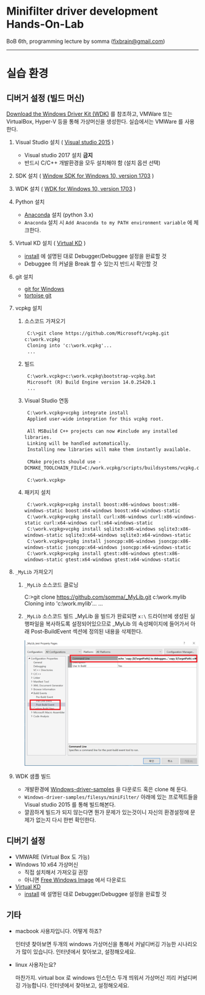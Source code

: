 # Minifilter driver development Hands-On-Lab

BoB 6th, programming lecture by somma (fixbrain@gmail.com)

---

# 실습 환경

## 디버거 설정 (빌드 머신)

[Download the Windows Driver Kit (WDK)](https://developer.microsoft.com/en-us/windows/hardware/windows-driver-kit) 를 참조하고, VMWare 또는 VirtualBox, Hyper-V 등을 통해 가상머신을 생성한다. 실습에서는 VMWare 를 사용한다.  

1. Visual Studio 설치 ( [Visual studio 2015](https://go.microsoft.com/fwlink/p/?LinkId=534599) )

    + Visual studio 2017 설치 **금지**
    + 반드시 C/C++ 개발환경을 모두 설치해야 함 (설치 옵션 선택)

1. SDK 설치 ( [Window SDK for Windows 10, version 1703](https://go.microsoft.com/fwlink/p/?LinkID=845298) )
1. WDK 설치 ( [WDK for Windows 10, version 1703](https://go.microsoft.com/fwlink/p/?LinkId=845980) )
1. Python 설치 

    + [Anaconda](https://www.continuum.io/downloads) 설치 (python 3.x)
    + `Anaconda` 설치 시 `Add Anaconda to my PATH environment variable` 에 체크한다.

1. Virtual KD 설치 ( [Virtual KD](http://virtualkd.sysprogs.org/) )

    + [install](http://virtualkd.sysprogs.org/tutorials/install/) 에 설명된 대로 Debugger/Debuggee 설정을 완료할 것
    + Debuggee 의 커널을 Break 할 수 있는지 반드시 확인할 것

1. git 설치 

    + [git for Windows](https://git-for-windows.github.io/)
    + [tortoise git](https://tortoisegit.org/download/)

1. vcpkg 설치 

    1. 소스코드 가져오기

            C:\>git clone https://github.com/Microsoft/vcpkg.git c:\work.vcpkg
            Cloning into 'c:\work.vcpkg'...
            ...

    1. 빌드

            C:\work.vcpkg>c:\work.vcpkg\bootstrap-vcpkg.bat
            Microsoft (R) Build Engine version 14.0.25420.1
            ...

    1. Visual Studio 연동 

            C:\work.vcpkg>vcpkg integrate install
            Applied user-wide integration for this vcpkg root.

            All MSBuild C++ projects can now #include any installed libraries.
            Linking will be handled automatically.
            Installing new libraries will make them instantly available.

            CMake projects should use -DCMAKE_TOOLCHAIN_FILE=C:/work.vcpkg/scripts/buildsystems/vcpkg.cmake

            C:\work.vcpkg>

    1. 패키지 설치
            
            C:\work.vcpkg>vcpkg install boost:x86-windows boost:x86-windows-static boost:x64-windows boost:x64-windows-static
            C:\work.vcpkg>vcpkg install curl:x86-windows curl:x86-windows-static curl:x64-windows curl:x64-windows-static
            C:\work.vcpkg>vcpkg install sqlite3:x86-windows sqlite3:x86-windows-static sqlite3:x64-windows sqlite3:x64-windows-static
            C:\work.vcpkg>vcpkg install jsoncpp:x86-windows jsoncpp:x86-windows-static jsoncpp:x64-windows jsoncpp:x64-windows-static
            C:\work.vcpkg>vcpkg install gtest:x86-windows gtest:x86-windows-static gtest:x64-windows gtest:x64-windows-static

1. `_MyLib` 가져오기 

    1. `_MyLib` 소스코드 클로닝

		C:\>git clone https://github.com/somma/_MyLib.git c:\work.mylib
		Cloning into 'c:\work.mylib'...
		...

    1. `_MyLib` 소스코드 빌드 
        _MyLib 을 빌드가 완료되면 `x:\` 드라이브에 생성된 실행파일을 복사하도록 설정되어있으므로 _MyLib 의 속성페이지에 들어가서 아래 Post-BuildEvent 섹션에 정의된 내용을 삭제한다. 

        ![post-build](.\images\img00.png)


1. WDK 샘플 빌드

    + 개발환경에 [Windows-driver-samples](https://github.com/Microsoft/Windows-driver-samples) 을 다운로드 혹은 clone 해 둔다. 
    + `Windows-driver-samples/filesys/miniFilter/` 아래에 있는 프로젝트들을 Visual studio 2015 를 통해 빌드해본다. 
    + 깔끔하게 빌드가 되지 않는다면 뭔가 문제가 있는것이니 자신의 환경설정에 문제가 없는지 다시 한번 확인한다.


## 디버기 설정

+ VMWARE (Virtual Box 도 가능)
+ Windows 10 x64 가상머신 
    + 직접 설치해서 가져오길 권장
    + 아니면 [Free Windows Image](https://developer.microsoft.com/en-us/microsoft-edge/tools/vms/) 에서 다운로드
+ [Virtual KD](http://virtualkd.sysprogs.org/)
    + [install](http://virtualkd.sysprogs.org/tutorials/install/) 에 설명된 대로 Debugger/Debuggee 설정을 완료할 것        


## 기타 

+ macbook 사용자입니다. 어떻게 하죠?

    인터넷 찾아보면 두개의 windows 가상머신을 통해서 커널디버깅 가능한 시나리오가 많이 있습니다. 인터넷에서 찾아보고, 설정해오세요.

+ linux 사용자는요?

    마찬가지. virtual box 로 windows 인스턴스 두개 띄워서 가상머신 끼리 커널디버깅 가능합니다. 인터넷에서 찾아보고, 설정해오세요.

